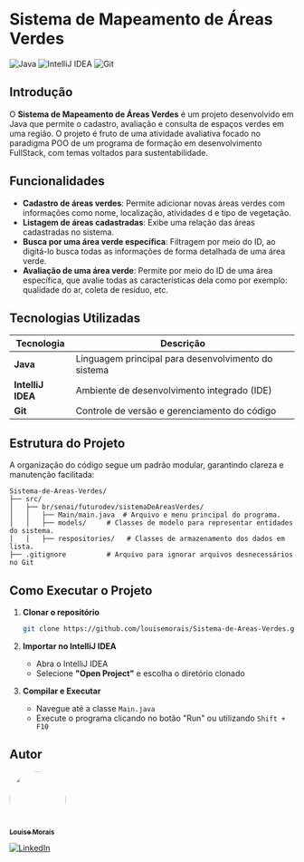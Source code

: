 
# Sistema de Mapeamento de Áreas Verdes

![Java](https://img.shields.io/badge/Java-ED8B00?style=for-the-badge&logo=java&logoColor=white)
![IntelliJ IDEA](https://img.shields.io/badge/IntelliJ-000000?style=for-the-badge&logo=intellij-idea&logoColor=white)
![Git](https://img.shields.io/badge/Git-F05032?style=for-the-badge&logo=git&logoColor=white)

## Introdução
O **Sistema de Mapeamento de Áreas Verdes** é um projeto desenvolvido em Java que permite o cadastro, avaliação e consulta de espaços verdes em uma região. O projeto é fruto de uma atividade avaliativa focado no paradigma POO de um programa de formação em desenvolvimento FullStack, com temas voltados para sustentabilidade.

## Funcionalidades

- **Cadastro de áreas verdes**: Permite adicionar novas áreas verdes com informações como nome, localização, atividades d e tipo de vegetação.
- **Listagem de áreas cadastradas**: Exibe uma relação das áreas cadastradas no sistema.
- **Busca por uma área verde específica**: Filtragem por meio do ID, ao digitá-lo busca todas as informações de forma detalhada de uma área verde.
- **Avaliação de uma área verde**: Permite por meio do ID de uma área específica, que avalie todas as características dela como por exemplo: qualidade do ar, coleta de resíduo, etc.


## Tecnologias Utilizadas

| Tecnologia | Descrição |
|------------|-------------|
| **Java** | Linguagem principal para desenvolvimento do sistema |
| **IntelliJ IDEA** | Ambiente de desenvolvimento integrado (IDE) |
| **Git** | Controle de versão e gerenciamento do código |

## Estrutura do Projeto

A organização do código segue um padrão modular, garantindo clareza e manutenção facilitada:
```
Sistema-de-Areas-Verdes/
├── src/
│   ├── br/senai/futurodev/sistemaDeAreasVerdes/
│   │   ├── Main/main.java  # Arquivo e menu principal do programa.
│   │   ├── models/     # Classes de modelo para representar entidades do sistema.
│   │   ├── respositories/   # Classes de armazenamento dos dados em lista.
├── .gitignore          # Arquivo para ignorar arquivos desnecessários no Git
```

## Como Executar o Projeto

1. **Clonar o repositório**
   ```sh
   git clone https://github.com/louisemorais/Sistema-de-Areas-Verdes.git
   ```

2. **Importar no IntelliJ IDEA**
   - Abra o IntelliJ IDEA
   - Selecione **"Open Project"** e escolha o diretório clonado

3. **Compilar e Executar**
   - Navegue até a classe `Main.java`
   - Execute o programa clicando no botão "Run" ou utilizando `Shift + F10`
## Autor

<a href="https://github.com/louisemorais">
 <img style="border-radius: 50%;" src="https://github.com/louisemorais.png" width="100px;" alt=""/>
 <br />
 <sub><b>Louise Morais</b></sub></a> <a href="https://github.com/louisemorais" title="Louise Morais"></a>
 <br />
 <a href="https://www.linkedin.com/in/louise-morais-75533427a">
      <img style="margin-top: 12px" src="https://img.shields.io/badge/linkedin-0A66C2?style=for-the-badge&logo=linkedin&logoColor=white" alt="LinkedIn">
